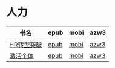 # 人力

| 书名 | epub | mobi | azw3 |
| --- | --- | --- | --- |
| [HR转型突破](http://ct.dalanmei.com/f/31084289-571737238-ea9fe7) | [epub](http://ct.dalanmei.com/f/31084289-571737238-ea9fe7) | [mobi](http://ct.dalanmei.com/f/31084289-571590466-0123a2) | [azw3](http://ct.dalanmei.com/f/31084289-571863101-4a38f9) |
| [激活个体](http://ct.dalanmei.com/f/31084289-571774978-1d5a14) | [epub](http://ct.dalanmei.com/f/31084289-571774978-1d5a14) | [mobi](http://ct.dalanmei.com/f/31084289-571498857-0f3fbf) | [azw3](http://ct.dalanmei.com/f/31084289-571873349-a6274c) |
